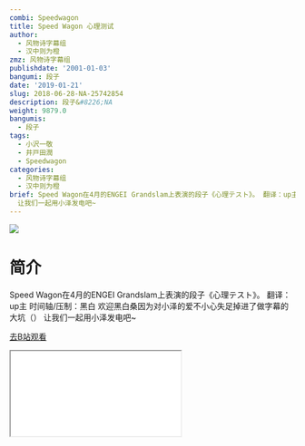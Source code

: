 ```yaml
---
combi: Speedwagon
title: Speed Wagon 心理测试
author:
  - 风物诗字幕组
  - 汉中则为橙
zmz: 风物诗字幕组
publishdate: '2001-01-03'
bangumi: 段子
date: '2019-01-21'
slug: 2018-06-28-NA-25742854
description: 段子&#8226;NA
weight: 9879.0
bangumis:
  - 段子
tags:
  - 小沢一敬
  - 井戸田潤
  - Speedwagon
categories:
  - 风物诗字幕组
  - 汉中则为橙
brief: Speed Wagon在4月的ENGEI Grandslam上表演的段子《心理テスト》。 翻译：up主 时间轴/压制：黑白 欢迎黑白桑因为对小泽的爱不小心失足掉进了做字幕的大坑（）
  让我们一起用小泽发电吧~
---
```

![](https://i.imgur.com/Yt3eIyD.jpg)
# 简介  
Speed Wagon在4月的ENGEI Grandslam上表演的段子《心理テスト》。
翻译：up主 时间轴/压制：黑白
欢迎黑白桑因为对小泽的爱不小心失足掉进了做字幕的大坑（）
让我们一起用小泽发电吧~  

[去B站观看](https://www.bilibili.com/video/av25742854/)
<div class ="resp-container"><iframe class="testiframe" src="//player.bilibili.com/player.html?aid=25742854"", scrolling="no", allowfullscreen="true" > </iframe></div> 
